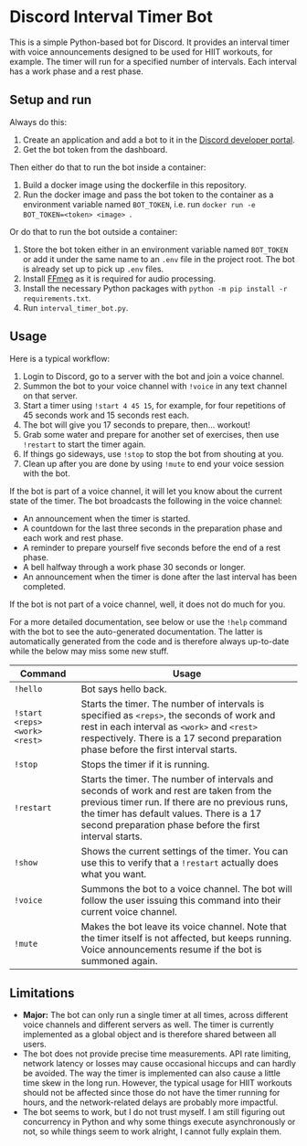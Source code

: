 # Discord Interval Timer Bot

This is a simple Python-based bot for Discord. It provides an interval timer with voice announcements designed to be used for HIIT workouts, for example. The timer will run for a specified number of intervals. Each interval has a work phase and a rest phase.

## Setup and run
Always do this:
1. Create an application and add a bot to it in the [Discord developer portal](https://discord.com/developers/applications).
1. Get the bot token from the dashboard.

Then either do that to run the bot inside a container:
1. Build a docker image using the dockerfile in this repository.
1. Run the docker image and pass the bot token to the container as a environment variable named `BOT_TOKEN`, i.e. run `docker run -e BOT_TOKEN=<token> <image> `.

Or do that to run the bot outside a container:
1. Store the bot token either in an environment variable named `BOT_TOKEN` or add it under the same name to an `.env` file in the project root. The bot is already set up to pick up `.env` files.
1. Install [FFmeg](https://ffmpeg.org/) as it is required for audio processing.
1. Install the necessary Python packages with `python -m pip install -r requirements.txt`.
1. Run `interval_timer_bot.py`.

## Usage
Here is a typical workflow:
1. Login to Discord, go to a server with the bot and join a voice channel.
1. Summon the bot to your voice channel with `!voice` in any text channel on that server.
1. Start a timer using `!start 4 45 15`, for example, for four repetitions of 45 seconds work and 15 seconds rest each.
1. The bot will give you 17 seconds to prepare, then... workout!
1. Grab some water and prepare for another set of exercises, then use `!restart` to start the timer again.
1. If things go sideways, use `!stop` to stop the bot from shouting at you.
1. Clean up after you are done by using `!mute` to end your voice session with the bot.

If the bot is part of a voice channel, it will let you know about the current state of the timer. The bot broadcasts the following in the voice channel:
- An announcement when the timer is started.
- A countdown for the last three seconds in the preparation phase and each work and rest phase.
- A reminder to prepare yourself five seconds before the end of a rest phase.
- A bell halfway through a work phase 30 seconds or longer.
- An announcement when the timer is done after the last interval has been completed.

If the bot is not part of a voice channel, well, it does not do much for you.

For a more detailed documentation, see below or use the `!help` command with the bot to see the auto-generated documentation. The latter is automatically generated from the code and is therefore always up-to-date while the below may miss some new stuff.

Command | Usage
---|---
`!hello` | Bot says hello back.
`!start <reps> <work> <rest>` | Starts the timer. The number of intervals is specified as `<reps>`, the seconds of work and rest in each interval as `<work>` and `<rest>` respectively. There is a 17 second preparation phase before the first interval starts.
`!stop` | Stops the timer if it is running.
`!restart` | Starts the timer. The number of intervals and seconds of work and rest are taken from the previous timer run. If there are no previous runs, the timer has default values. There is a 17 second preparation phase before the first interval starts.
`!show` | Shows the current settings of the timer. You can use this to verify that a `!restart` actually does what you want.
`!voice` | Summons the bot to a voice channel. The bot will follow the user issuing this command into their current voice channel.
`!mute` | Makes the bot leave its voice channel. Note that the timer itself is not affected, but keeps running. Voice announcements resume if the bot is summoned again.

## Limitations
- **Major:** The bot can only run a single timer at all times, across different voice channels and different servers as well. The timer is currently implemented as a global object and is therefore shared between all users.
- The bot does not provide precise time measurements. API rate limiting, network latency or losses may cause occasional hiccups and can hardly be avoided. The way the timer is implemented can also cause a little time skew in the long run. However, the typical usage for HIIT workouts should not be affected since those do not have the timer running for hours, and the network-related delays are probably more impactful.
- The bot seems to work, but I do not trust myself. I am still figuring out concurrency in Python and why some things execute asynchronously or not, so while things seem to work alright, I cannot fully explain them.

